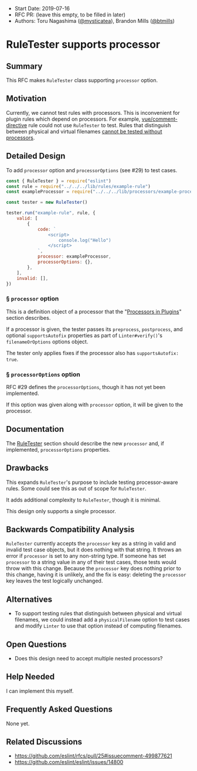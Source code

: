 -   Start Date: 2019-07-16
-   RFC PR: (leave this empty, to be filled in later)
-   Authors: Toru Nagashima ([@mysticatea](https://github.com/mysticatea)), Brandon Mills ([@btmills](https://github.com/btmills))

# RuleTester supports processor

## Summary

This RFC makes `RuleTester` class supporting `processor` option.

## Motivation

Currently, we cannot test rules with processors. This is inconvenient for plugin rules which depend on processors. For example, [vue/comment-directive](https://github.com/vuejs/eslint-plugin-vue/blob/6751ff47b4ecd722bc2e2436ce6b34a510f92b07/tests/lib/rules/comment-directive.js) rule could not use `RuleTester` to test. Rules that distinguish between physical and virtual filenames [cannot be tested without processors](https://github.com/eslint/eslint/issues/14800).

## Detailed Design

To add `processor` option and `processorOptions` (see #29) to test cases.

```js
const { RuleTester } = require("eslint")
const rule = require("../../../lib/rules/example-rule")
const exampleProcessor = require("../../../lib/processors/example-processor")

const tester = new RuleTester()

tester.run("example-rule", rule, {
    valid: [
        {
            code: `
                <script>
                    console.log("Hello")
                </script>
            `,
            processor: exampleProcessor,
            processorOptions: {},
        },
    ],
    invalid: [],
})
```

### § `processor` option

This is a definition object of a processor that the "[Processors in Plugins](https://eslint.org/docs/developer-guide/working-with-plugins#processors-in-plugins)" section describes.

If a processor is given, the tester passes its `preprocess`, `postprocess`, and optional `supportsAutofix` properties as part of `Linter#verify()`'s `filenameOrOptions` options object.

The tester only applies fixes if the processor also has `supportsAutofix: true`.

### § `processorOptions` option

RFC #29 defines the `processorOptions`, though it has not yet been implemented.

If this option was given along with `processor` option, it will be given to the processor.

## Documentation

The [RuleTester](https://eslint.org/docs/developer-guide/nodejs-api#ruletester) section should describe the new `processor` and, if implemented, `processorOptions` properties.

## Drawbacks

This expands `RuleTester`'s purpose to include testing processor-aware rules.
Some could see this as out of scope for `RuleTester`.

It adds additional complexity to `RuleTester`, though it is minimal.

This design only supports a single processor.

## Backwards Compatibility Analysis

`RuleTester` currently accepts the `processor` key as a string in valid and invalid test case objects, but it does nothing with that string.
It throws an error if `processor` is set to any non-string type.
If someone has set `processor` to a string value in any of their test cases, those tests would throw with this change.
Because the `processor` key does nothing prior to this change, having it is unlikely, and the fix is easy: deleting the `processor` key leaves the test logically unchanged.

## Alternatives

- To support testing rules that distinguish between physical and virtual filenames, we could instead add a `physicalFilename` option to test cases and modify `Linter` to use that option instead of computing filenames.

## Open Questions

- Does this design need to accept multiple nested processors?

## Help Needed

I can implement this myself.

## Frequently Asked Questions

None yet.
## Related Discussions

- https://github.com/eslint/rfcs/pull/25#issuecomment-499877621
- https://github.com/eslint/eslint/issues/14800
